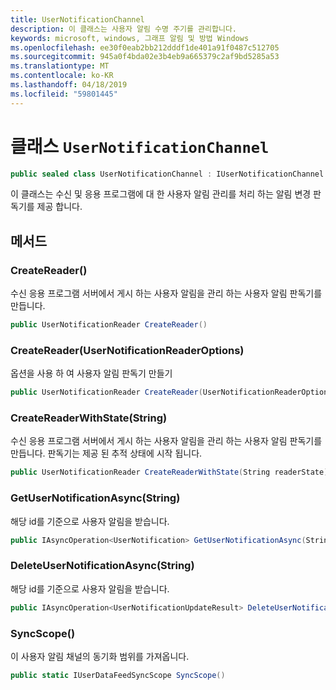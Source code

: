```yaml
---
title: UserNotificationChannel
description: 이 클래스는 사용자 알림 수명 주기를 관리합니다.
keywords: microsoft, windows, 그래프 알림 및 방법 Windows
ms.openlocfilehash: ee30f0eab2bb212dddf1de401a91f0487c512705
ms.sourcegitcommit: 945a0f4bda02e3b4eb9a665379c2af9bd5285a53
ms.translationtype: MT
ms.contentlocale: ko-KR
ms.lasthandoff: 04/18/2019
ms.locfileid: "59801445"
---
```

# <a name="class-usernotificationchannel"></a>클래스 `UserNotificationChannel`

```C#
public sealed class UserNotificationChannel : IUserNotificationChannel
```

이 클래스는 수신 및 응용 프로그램에 대 한 사용자 알림 관리를 처리 하는 알림 변경 판독기를 제공 합니다. 

## <a name="methods"></a>메서드

### <a name="createreader"></a>CreateReader() 
수신 응용 프로그램 서버에서 게시 하는 사용자 알림을 관리 하는 사용자 알림 판독기를 만듭니다.
```C#
public UserNotificationReader CreateReader()
```

### <a name="createreaderusernotificationreaderoptions"></a>CreateReader(UserNotificationReaderOptions) 
옵션을 사용 하 여 사용자 알림 판독기 만들기 
```C#
public UserNotificationReader CreateReader(UserNotificationReaderOptions options)
```

### <a name="createreaderwithstatestring"></a>CreateReaderWithState(String) 
수신 응용 프로그램 서버에서 게시 하는 사용자 알림을 관리 하는 사용자 알림 판독기를 만듭니다. 판독기는 제공 된 추적 상태에 시작 됩니다. 
```C#
public UserNotificationReader CreateReaderWithState(String readerState)
```

### <a name="getusernotificationasyncstring"></a>GetUserNotificationAsync(String)
해당 id를 기준으로 사용자 알림을 받습니다. 
```C#
public IAsyncOperation<UserNotification> GetUserNotificationAsync(String notificationId)
```

### <a name="deleteusernotificationasyncstring"></a>DeleteUserNotificationAsync(String)
해당 id를 기준으로 사용자 알림을 받습니다. 
```C#
public IAsyncOperation<UserNotificationUpdateResult> DeleteUserNotificationAsync(String notificationId)
```

### <a name="syncscope"></a>SyncScope()
이 사용자 알림 채널의 동기화 범위를 가져옵니다.
```C#
public static IUserDataFeedSyncScope SyncScope()
```
